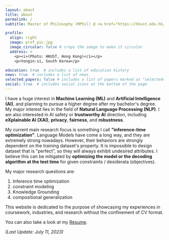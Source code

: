 ```yaml
---
layout: about
title: about
permalink: /
subtitle: Master of Philosophy (MPhil) @ <a href="https://hkust.edu.hk/home">HKUST</a>.

profile:
  align: right
  image: prof_pic.jpg
  image_circular: false # crops the image to make it circular
  address: >
    <p><i>(Photo: HKUST, Hong Kong)</i></p>
    <p>Yongin-si, South Korea</p>

education: true  # includes a list of education history
news: true  # includes a list of news
selected_papers: false # includes a list of papers marked as "selected={true}"
social: true  # includes social icons at the bottom of the page
---
```


I have a huge interest in **Machine Learning (ML)** and **Artificial Intelligence (AI)**,
and planning to pursue a higher degree after my bachelor's degree. My major
interest lies in the field of **Natural Language Processing (NLP)**. I am also interested
in AI safety or **trustworthy AI** direction, including **eXplainable AI (XAI)**,
**privacy**, **fairness**, and **robustness**.

My current main research focus is something I call **"inference-time optimization"**.
Language Models have come a long way, and they are extremely strong nowadays. However,
their behaviors are strongly dependent on the training dataset's property. It is
impossible to design dataset that is "perfect", so they will always exhibit undesired
attributes. I believe this can be mitigated by **optimizing the model or the decoding**
**algorithm at the test time** for given constraints / desiderata (objectives).

My major research questions are:

1. Inference time optimization
2. constraint modeling
3. Knowledge Grounding
4. compositional generalization

This website is dedicated to the purpose of showcasing my experiences in
coursework, industries, and research without the confinement of CV format.

You can also take a look at my [Resume](assets/pdf/resume.pdf).

*(Last Update: July 11, 2023)*
